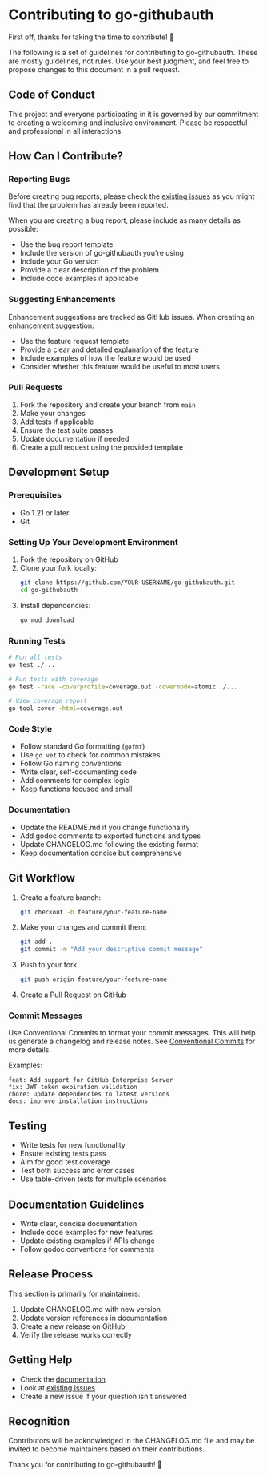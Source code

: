 # Contributing to go-githubauth

First off, thanks for taking the time to contribute! 🎉

The following is a set of guidelines for contributing to go-githubauth. These are mostly guidelines, not rules. Use your best judgment, and feel free to propose changes to this document in a pull request.

## Code of Conduct

This project and everyone participating in it is governed by our commitment to creating a welcoming and inclusive environment. Please be respectful and professional in all interactions.

## How Can I Contribute?

### Reporting Bugs

Before creating bug reports, please check the [existing issues](https://github.com/jferrl/go-githubauth/issues) as you might find that the problem has already been reported.

When you are creating a bug report, please include as many details as possible:

- Use the bug report template
- Include the version of go-githubauth you're using
- Include your Go version
- Provide a clear description of the problem
- Include code examples if applicable

### Suggesting Enhancements

Enhancement suggestions are tracked as GitHub issues. When creating an enhancement suggestion:

- Use the feature request template
- Provide a clear and detailed explanation of the feature
- Include examples of how the feature would be used
- Consider whether this feature would be useful to most users

### Pull Requests

1. Fork the repository and create your branch from `main`
2. Make your changes
3. Add tests if applicable
4. Ensure the test suite passes
5. Update documentation if needed
6. Create a pull request using the provided template

## Development Setup

### Prerequisites

- Go 1.21 or later
- Git

### Setting Up Your Development Environment

1. Fork the repository on GitHub
2. Clone your fork locally:
   ```bash
   git clone https://github.com/YOUR-USERNAME/go-githubauth.git
   cd go-githubauth
   ```
3. Install dependencies:
   ```bash
   go mod download
   ```

### Running Tests

```bash
# Run all tests
go test ./...

# Run tests with coverage
go test -race -coverprofile=coverage.out -covermode=atomic ./...

# View coverage report
go tool cover -html=coverage.out
```

### Code Style

- Follow standard Go formatting (`gofmt`)
- Use `go vet` to check for common mistakes
- Follow Go naming conventions
- Write clear, self-documenting code
- Add comments for complex logic
- Keep functions focused and small

### Documentation

- Update the README.md if you change functionality
- Add godoc comments to exported functions and types
- Update CHANGELOG.md following the existing format
- Keep documentation concise but comprehensive

## Git Workflow

1. Create a feature branch:
   ```bash
   git checkout -b feature/your-feature-name
   ```

2. Make your changes and commit them:
   ```bash
   git add .
   git commit -m "Add your descriptive commit message"
   ```

3. Push to your fork:
   ```bash
   git push origin feature/your-feature-name
   ```

4. Create a Pull Request on GitHub

### Commit Messages 

Use Conventional Commits to format your commit messages. This will help us generate a changelog and release notes. See [Conventional Commits](https://www.conventionalcommits.org/en/v1.0.0/) for more details.

Examples:

```
feat: Add support for GitHub Enterprise Server
fix: JWT token expiration validation
chore: update dependencies to latest versions
docs: improve installation instructions
```

## Testing

- Write tests for new functionality
- Ensure existing tests pass
- Aim for good test coverage
- Test both success and error cases
- Use table-driven tests for multiple scenarios

## Documentation Guidelines

- Write clear, concise documentation
- Include code examples for new features
- Update existing examples if APIs change
- Follow godoc conventions for comments

## Release Process

This section is primarily for maintainers:

1. Update CHANGELOG.md with new version
2. Update version references in documentation
3. Create a new release on GitHub
4. Verify the release works correctly

## Getting Help

- Check the [documentation](https://pkg.go.dev/github.com/jferrl/go-githubauth)
- Look at [existing issues](https://github.com/jferrl/go-githubauth/issues)
- Create a new issue if your question isn't answered

## Recognition

Contributors will be acknowledged in the CHANGELOG.md file and may be invited to become maintainers based on their contributions.

Thank you for contributing to go-githubauth! 🚀
